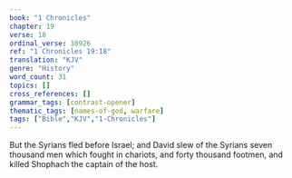```yaml
---
book: "1 Chronicles"
chapter: 19
verse: 18
ordinal_verse: 10926
ref: "1 Chronicles 19:18"
translation: "KJV"
genre: "History"
word_count: 31
topics: []
cross_references: []
grammar_tags: [contrast-opener]
thematic_tags: [names-of-god, warfare]
tags: ["Bible","KJV","1-Chronicles"]
---
```

But the Syrians fled before Israel; and David slew of the Syrians seven thousand men which fought in chariots, and forty thousand footmen, and killed Shophach the captain of the host.

